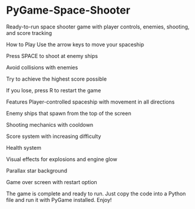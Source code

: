 # PyGame-Space-Shooter
 Ready-to-run space shooter game with player controls, enemies, shooting, and score tracking

How to Play
Use the arrow keys to move your spaceship

Press SPACE to shoot at enemy ships

Avoid collisions with enemies

Try to achieve the highest score possible

If you lose, press R to restart the game

Features
Player-controlled spaceship with movement in all directions

Enemy ships that spawn from the top of the screen

Shooting mechanics with cooldown

Score system with increasing difficulty

Health system

Visual effects for explosions and engine glow

Parallax star background

Game over screen with restart option

The game is complete and ready to run. Just copy the code into a Python file and run it with PyGame installed. Enjoy!
